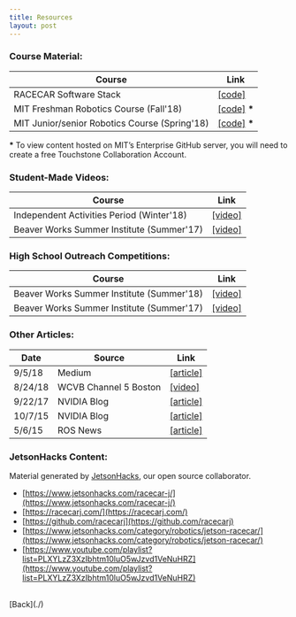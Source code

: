 ```yaml
---
title: Resources
layout: post
---
```


### Course Material:

| Course | Link |
| ------ | ---- |
| RACECAR Software Stack | [[code]](https://github.com/mit-racecar) |
| MIT Freshman Robotics Course (Fall'18) | [[code]](https://github.mit.edu/6a01-racecar) __*__ |
| MIT Junior/senior Robotics Course (Spring'18) | [[code]](https://github.mit.edu/2018-RSS) __*__ |

__*__ To view content hosted on MIT’s Enterprise GitHub server, you will need to create a free Touchstone Collaboration Account.

### Student-Made Videos:

| Course | Link | 
| ------ | ---- |
| Independent Activities Period (Winter'18) | [[video]](https://youtu.be/oIb0XtrPWFs) |
| Beaver Works Summer Institute (Summer'17) | [[video]](https://youtu.be/UHa4HKa97m8) |

### High School Outreach Competitions:

| Course | Link |
| ------ | ---- |
| Beaver Works Summer Institute (Summer'18) | [[video]](https://youtu.be/9CT-LP0NHBo?t=148) |
| Beaver Works Summer Institute (Summer'17) | [[video]](https://youtu.be/UjVatZ3NK5U) |

### Other Articles:

| Date | Source | Link |
| ---- | ------ | ---- |
| 9/5/18 | Medium | [[article]](https://medium.com/syncedreview/racecar-a-powerful-platform-for-robotics-research-and-teaching-55ca86c8dc8) |
| 8/24/18 | WCVB Channel 5 Boston | [[video]](https://www.wcvb.com/article/engineering-students-work-with-drones-cars-at-unique-summer-camp/22827909) |
| 9/22/17 | NVIDIA Blog | [[article]](https://blogs.nvidia.com/blog/2017/09/22/self-driving-cars-mit-summer/) |
| 10/7/15 | NVIDIA Blog | [[article]](https://blogs.nvidia.com/blog/2015/10/07/robot-racecars-jetson/)
| 5/6/15 | ROS News | [[article]](http://www.ros.org/news/2015/05/mit-racecar-course-using-ros.html) |


### JetsonHacks Content:

Material generated by [JetsonHacks](https://www.jetsonhacks.com/), our open source collaborator.
* [https://www.jetsonhacks.com/racecar-j/](https://www.jetsonhacks.com/racecar-j/)
* [https://racecarj.com/](https://racecarj.com/)
* [https://github.com/racecarj](https://github.com/racecarj)
* [https://www.jetsonhacks.com/category/robotics/jetson-racecar/](https://www.jetsonhacks.com/category/robotics/jetson-racecar/)
* [https://www.youtube.com/playlist?list=PLXYLzZ3XzIbhtm10luO5wJzvd1VeNuHRZ](https://www.youtube.com/playlist?list=PLXYLzZ3XzIbhtm10luO5wJzvd1VeNuHRZ)

<br/>
[Back](./)
